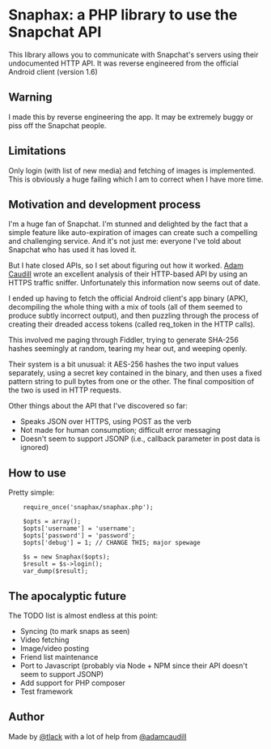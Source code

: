 Snaphax: a PHP library to use the Snapchat API
==============================================

This library allows you to communicate with Snapchat's servers using their
undocumented HTTP API. It was reverse engineered from the official Android
client (version 1.6)

Warning
-------

I made this by reverse engineering the app. It may be extremely buggy or piss
off the Snapchat people. 

Limitations
-----------

Only login (with list of new media) and fetching of images is implemented.
This is obviously a huge failing which I am to correct when I have more time.

Motivation and development process
----------------------------------

I'm a huge fan of Snapchat. I'm stunned and delighted by the fact that a simple
feature like auto-expiration of images can create such a compelling and
challenging service. And it's not just me: everyone I've told about Snapchat
who has used it has loved it. 

But I hate closed APIs, so I set about figuring out how it worked. [Adam
Caudill](http://adamcaudill.com/2012/06/16/snapchat-api-and-security/) wrote an
excellent analysis of their HTTP-based API by using an HTTPS traffic sniffer.
Unfortunately this information now seems out of date. 

I ended up having to fetch the official Android client's app binary (APK),
decompiling the whole thing with a mix of tools (all of them seemed to produce
subtly incorrect output), and then puzzling through the process of creating
their dreaded access tokens (called req\_token in the HTTP calls).

This involved me paging through Fiddler, trying to generate SHA-256 hashes
seemingly at random, tearing my hear out, and weeping openly.

Their system is a bit unusual: it AES-256 hashes the two input values
separately, using a secret key contained in the binary, and then uses a fixed
pattern string to pull bytes from one or the other. The final composition of
the two is used in HTTP requests.

Other things about the API that I've discovered so far:

- Speaks JSON over HTTPS, using POST as the verb
- Not made for human consumption; difficult error messaging
- Doesn't seem to support JSONP (i.e., callback parameter in post data is
	ignored)

How to use
----------

Pretty simple:

```
	require_once('snaphax/snaphax.php');

	$opts = array();
	$opts['username'] = 'username';
	$opts['password'] = 'password';
	$opts['debug'] = 1; // CHANGE THIS; major spewage

	$s = new Snaphax($opts);
	$result = $s->login();
	var_dump($result);
```

The apocalyptic future
----------------------

The TODO list is almost endless at this point:

- Syncing (to mark snaps as seen)
- Video fetching
- Image/video posting
- Friend list maintenance
- Port to Javascript (probably via Node + NPM since their API doesn't seem to
	support JSONP)
- Add support for PHP composer
- Test framework

Author
------

Made by [@tlack](http://twitter.com/tlack) with a lot of help from 
[@adamcaudill](http://twitter.com/adamcaudill)


